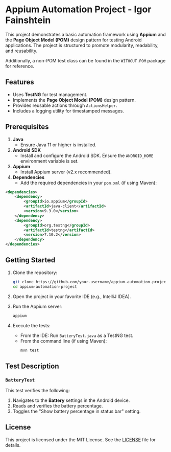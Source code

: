 # Appium Automation Project - Igor Fainshtein

This project demonstrates a basic automation framework using **Appium** and the **Page Object Model (POM)** design pattern for testing Android applications. The project is structured to promote modularity, readability, and reusability.

Additionally, a non-POM test class can be found in the `WITHOUT.POM` package for reference.

## Features

- Uses **TestNG** for test management.
- Implements the **Page Object Model (POM)** design pattern.
- Provides reusable actions through `ActionsHelper`.
- Includes a logging utility for timestamped messages.

## Prerequisites

1. **Java**
   - Ensure Java 11 or higher is installed.
2. **Android SDK**
   - Install and configure the Android SDK. Ensure the `ANDROID_HOME` environment variable is set.
3. **Appium**
   - Install Appium server (v2.x recommended).
4. **Dependencies**
   - Add the required dependencies in your `pom.xml` (if using Maven):

```xml
<dependencies>
    <dependency>
        <groupId>io.appium</groupId>
        <artifactId>java-client</artifactId>
        <version>9.3.0</version>
    </dependency>
    <dependency>
        <groupId>org.testng</groupId>
        <artifactId>testng</artifactId>
        <version>7.10.2</version>
    </dependency>
</dependencies>
```

## Getting Started

1. Clone the repository:
   ```bash
   git clone https://github.com/your-username/appium-automation-project.git
   cd appium-automation-project
   ```

2. Open the project in your favorite IDE (e.g., IntelliJ IDEA).

3. Run the Appium server:
   ```bash
   appium
   ```

4. Execute the tests:
   - From the IDE: Run `BatteryTest.java` as a TestNG test.
   - From the command line (if using Maven):
     ```bash
     mvn test
     ```

## Test Description

### `BatteryTest`
This test verifies the following:
1. Navigates to the **Battery** settings in the Android device.
2. Reads and verifies the battery percentage.
3. Toggles the "Show battery percentage in status bar" setting.






## License

This project is licensed under the MIT License. See the [LICENSE](LICENSE) file for details.

